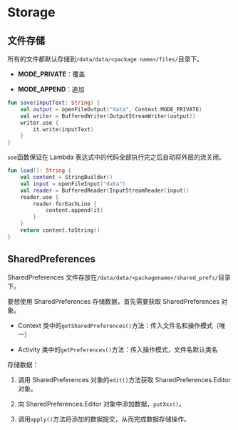 # Storage

## 文件存储

所有的文件都默认存储到`/data/data/<package name>/files/`目录下。

- **MODE_PRIVATE**：覆盖

- **MODE_APPEND**：追加

```kotlin
fun save(inputText: String) { 
    val output = openFileOutput("data", Context.MODE_PRIVATE) 
    val writer = BufferedWriter(OutputStreamWriter(output)) 
    writer.use { 
        it.write(inputText) 
    } 
} 
```

`use`函数保证在 Lambda 表达式中的代码全部执行完之后自动将外层的流关闭。

```kotlin
fun load(): String {
    val content = StringBuilder()
    val input = openFileInput("data")
    val reader = BufferedReader(InputStreamReader(input))
    reader.use {
        reader.forEachLine {
            content.append(it)
        }
    }
    return content.toString()
}
```

## SharedPreferences

SharedPreferences 文件存放在`/data/data/<packagename>/shared_prefs/`目录下。

要想使用 SharedPreferences 存储数据，首先需要获取 SharedPreferences 对象。

- Context 类中的`getSharedPreferences()`方法：传入文件名和操作模式（唯一）

- Activity 类中的`getPreferences()`方法：传入操作模式，文件名默认类名

存储数据：

1. 调用 SharedPreferences 对象的`edit()`方法获取 SharedPreferences.Editor 对象。

2. 向 SharedPreferences.Editor 对象中添加数据，`putXxx()`。

3. 调用`apply()`方法将添加的数据提交，从而完成数据存储操作。
